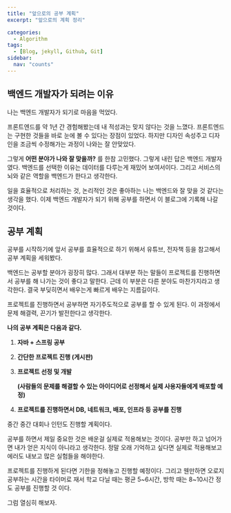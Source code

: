 ```yaml
---
title: "앞으로의 공부 계획"
excerpt: "앞으로의 계획 정리"

categories:
  - Algorithm
tags:
  - [Blog, jekyll, Github, Git]
sidebar:
  nav: "counts"
---
```


## 백엔드 개발자가 되려는 이유

나는 백엔드 개발자가 되기로 마음을 먹었다.

프론트엔드를 약 1년 간 경험해봤는데 내 적성과는 맞지 않다는 것을 느꼈다. 프론트엔드는 구현한 것들을 바로 눈에 볼 수 있다는 장점이 있었다. 하지만 디자인 속성주고 디자인을 조금씩 수정해가는 과정이 나와는 잘 안맞았다.

그렇게 **어떤 분야가 나와 잘 맞을까?** 를 한참 고민했다. 그렇게 내린 답은 백엔드 개발자였다. 백엔드를 선택한 이유는 데이터를 다루는게 재밌어 보여서이다. 그리고 서비스의 뇌와 같은 역할을 백엔드가 한다고 생각한다.

일을 효율적으로 처리하는 것, 논리적인 것은 좋아하는 나는 백엔드와 잘 맞을 것 같다는 생각을 했다. 이제 백엔드 개발자가 되기 위해 공부를 하면서 이 블로그에 기록해 나갈 것이다.

## 공부 계획

공부를 시작하기에 앞서 공부를 효율적으로 하기 위해서 유튜브, 전자책 등을 참고해서 공부 계획을 세워봤다.

백엔드는 공부할 분야가 굉장히 많다. 그래서 대부분 하는 말들이 프로젝트를 진행하면서 공부를 해 나가는 것이 좋다고 말한다. 근데 이 부분은 다른 분야도 마찬가지라고 생각한다. 결국 부딪히면서 배우는게 빠르게 배우는 지름길이다.

프로젝트를 진행하면서 공부하면 자기주도적으로 공부를 할 수 있게 된다. 이 과정에서 문제 해결력, 끈기가 발전한다고 생각한다.

**나의 공부 계획은 다음과 같다.**

1. **자바 + 스프링 공부**
2. **간단한 프로젝트 진행 (게시판)**
3. **프로젝트 선정 및 개발**

   **(사람들의 문제를 해결할 수 있는 아이디어로 선정해서 실제 사용자들에게 배포할 예정)**

4. **프로젝트를 진행하면서 DB, 네트워크, 배포, 인프라 등 공부를 진행**

중간 중간 대회나 인턴도 진행할 계획이다.

공부를 하면서 제일 중요한 것은 배운걸 실제로 적용해보는 것이다. 공부만 하고 넘어가면 내가 얻은 지식이 아니라고 생각한다. 정말 오래 기억하고 싶다면 실제로 적용해보고 에러도 내보고 많은 실험들을 해야한다.

프로젝트를 진행하게 된다면 기한을 정해놓고 진행할 예정이다. 그리고 웬만하면 오로지 공부하는 시간을 타이머로 재서 학교 다닐 때는 평균 5~6시간, 방학 때는 8~10시간 정도 공부를 진행할 것 이다.

그럼 열심히 해보자.
